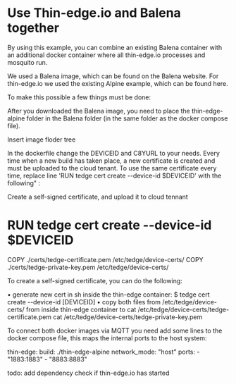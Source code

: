# Use Thin-edge.io and Balena together

By using this example, you can combine an existing Balena container with an additional docker container where all thin-edge.io processes and mosquito run.

We used a Balena image, which can be found on the Balena website. For thin-edge.io we used the existing Alpine example, which can be found here.

To make this possible a few things must be done:

After you downloaded the Balena image, you need to place the thin-edge-alpine folder in the Balena folder (in the same folder as the docker compose file).

Insert image floder tree

In the dockerfile change the DEVICEID and C8YURL to your needs.
Every time when a new build has taken place, a new certificate is created and must be uploaded to the cloud tenant. To use the same certificate every time, replace line 'RUN tedge cert create --device-id $DEVICEID' with the following"
:

 Create a self-signed certificate, and upload it to cloud tennant
# RUN tedge cert create --device-id $DEVICEID
COPY ./certs/tedge-certificate.pem /etc/tedge/device-certs/
COPY ./certs/tedge-private-key.pem /etc/tedge/device-certs/

To create a self-signed certificate, you can do the following:

•	generate new cert in sh inside the thin-edge container:
$ tedge cert create --device-id [DEVICEID]
•	copy both files from /etc/tedge/device-certs/ from inside thin-edge container to 
cat /etc/tedge/device-certs/tedge-certificate.pem
cat /etc/tedge/device-certs/tedge-private-key.pem

To connect both docker images via MQTT you need add some lines to the docker compose file, this maps the internal ports to the host system:

thin-edge:
    build: ./thin-edge-alpine
    network_mode: "host"
    ports:
      - "1883:1883"
      - "8883:8883"
      
todo: add dependency check if thin-edge.io has started

